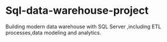 # Sql-data-warehouse-project
Building modern data warehouse with SQL Server ,including ETL processes,data modeling and analytics.
